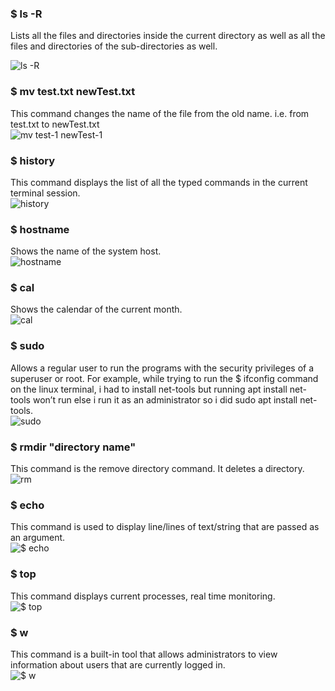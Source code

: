 ### $ ls -R 

Lists all the files and directories inside the current directory as well as all the files and directories of the sub-directories as well.    

![ls -R](https://user-images.githubusercontent.com/67663655/186281565-80cbc5b1-ea5d-4613-b82d-cd5e8c4bf7ea.png)  

### $ mv test.txt newTest.txt

This command changes the name of the file from the old name.
i.e. from test.txt to newTest.txt    
![mv test-1 newTest-1](https://user-images.githubusercontent.com/67663655/186281663-25dd2d19-cb79-4222-a2e3-49d8a35e388f.png)  

### $ history

This command displays the list of all the typed commands in the current terminal session.  
![history](https://user-images.githubusercontent.com/67663655/186281809-14151d3d-3834-4e7c-9af2-9425e046eedb.png)


### $ hostname

Shows the name of the system host.  
![hostname](https://user-images.githubusercontent.com/67663655/186281888-5e94a49d-4429-42ee-9027-53d0c7f59eb7.png)

### $ cal

Shows the calendar of the current month.  
![cal](https://user-images.githubusercontent.com/67663655/186281904-e7546cd9-72b5-4963-b5ff-de3f3916a569.png)

### $ sudo

Allows a regular user to run the programs with the security privileges of a superuser or root. For example, while trying to run the $ ifconfig command on the linux terminal, i had to install net-tools but running apt install net-tools won’t run else i run it as an administrator so i did sudo apt install net-tools.  
![sudo](https://user-images.githubusercontent.com/67663655/186281936-9e83c4c8-ccb9-433b-a6a2-a954d2483276.png)


### $ rmdir "directory name"

This command is the remove directory command. It deletes a directory.  
![rm](https://user-images.githubusercontent.com/67663655/186282856-af01fe8d-a88f-4372-9fbd-928be9f69a32.png)

### $ echo
This command is used to display line/lines of text/string that are passed as an argument.  
![$ echo](https://user-images.githubusercontent.com/67663655/186282038-177d7a4b-2729-4fb6-9d1a-074a769748d1.png)


### $ top

This command displays current processes, real time monitoring.  
![$ top](https://user-images.githubusercontent.com/67663655/186282054-13000c50-9cd9-44fe-9c14-0769a22af1b8.png)

### $ w

This command is a built-in tool that allows administrators to view information about users that are currently logged in.  
![$ w](https://user-images.githubusercontent.com/67663655/186282081-f03fe2f9-9740-4fde-848d-5d7679dd6f9a.png)

